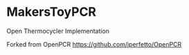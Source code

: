 MakersToyPCR
============

Open Thermocycler Implementation

Forked from OpenPCR https://github.com/jperfetto/OpenPCR